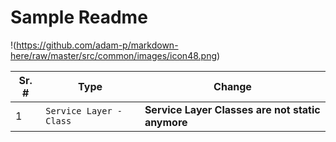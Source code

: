 # Sample Readme

!(https://github.com/adam-p/markdown-here/raw/master/src/common/images/icon48.png)

Sr. # | Type | Change
--- | --- | ---
1 | `Service Layer - Class` | **Service Layer Classes are not static anymore**
